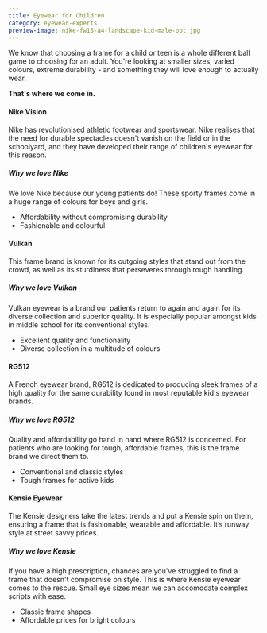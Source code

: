 ```yaml
---
title: Eyewear for Children
category: eyewear-experts
preview-image: nike-fw15-a4-landscape-kid-male-opt.jpg
---
```


<div class="employee-heading">
<p><p>We know that choosing a frame for a child or teen is a whole different ball game to choosing for an adult. You're looking at smaller sizes, varied colours, extreme durability - and something they will love enough to actually wear. </p>
<p><strong>That's where we come in.</strong></p>
</div>

#### Nike Vision

Nike has revolutionised athletic footwear and sportswear. Nike realises that the need for durable spectacles doesn't vanish on the field or in the schoolyard, and they have developed their range of children's eyewear for this reason.

##### Why we love Nike

We love Nike because our young patients do! These sporty frames come in a huge range of colours for boys and girls.

  * Affordability without compromising durability
  * Fashionable and colourful

#### Vulkan

This frame brand is known for its outgoing styles that stand out from the crowd, as well as its sturdiness that perseveres through rough handling.

##### Why we love Vulkan

Vulkan eyewear is a brand our patients return to again and again for its diverse collection and superior quality. It is especially popular amongst kids in middle school for its conventional styles. 

  * Excellent quality and functionality
  * Diverse collection in a multitude of colours

#### RG512

A French eyewear brand, RG512 is dedicated to producing sleek frames of a high quality for the same durability found in most reputable kid's eyewear brands.

##### Why we love RG512

Quality and affordability go hand in hand where RG512 is concerned. For patients who are looking for tough, affordable frames, this is the frame brand we direct them to.

  * Conventional and classic styles
  * Tough frames for active kids

#### Kensie Eyewear

The Kensie designers take the latest trends and put a Kensie spin on them, ensuring a frame that is fashionable, wearable and affordable. It’s runway style at street savvy prices.

##### Why we love Kensie

If you have a high prescription, chances are you've struggled to find a frame that doesn't compromise on style. This is where Kensie eyewear comes to the rescue. Small eye sizes mean we can accomodate complex scripts with ease.

  * Classic frame shapes
  * Affordable prices for bright colours

